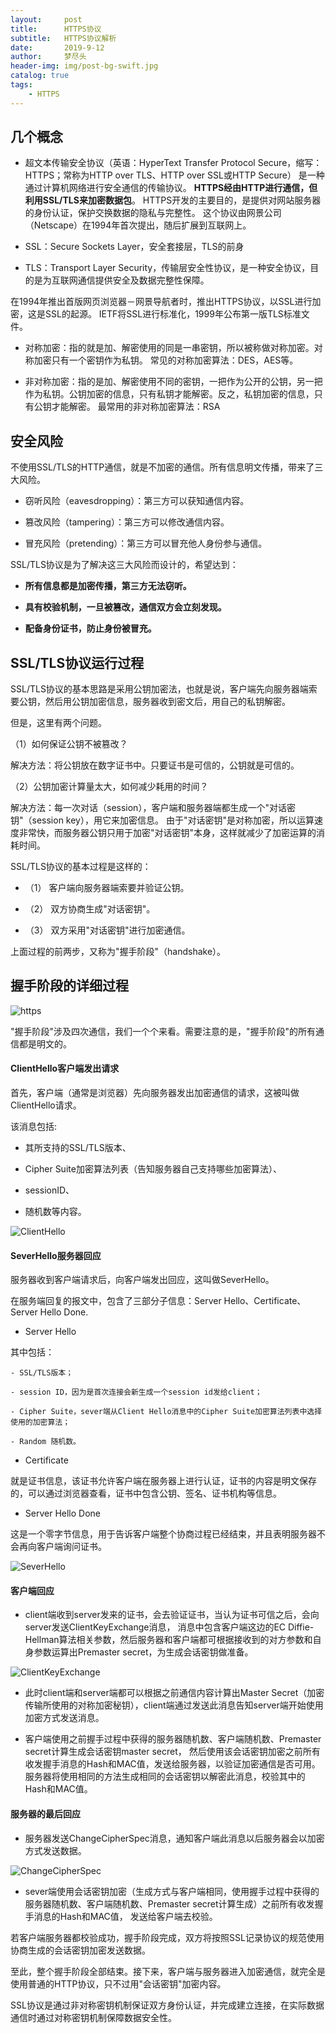 ```yaml
---
layout:     post
title:      HTTPS协议
subtitle:   HTTPS协议解析
date:       2019-9-12
author:     梦尽头
header-img: img/post-bg-swift.jpg
catalog: true
tags:
    - HTTPS
---
```


## 几个概念

- 超文本传输安全协议（英语：HyperText Transfer Protocol Secure，缩写：HTTPS；常称为HTTP over TLS、HTTP over SSL或HTTP Secure）
是一种通过计算机网络进行安全通信的传输协议。
**HTTPS经由HTTP进行通信，但利用SSL/TLS来加密数据包**。
HTTPS开发的主要目的，是提供对网站服务器的身份认证，保护交换数据的隐私与完整性。
这个协议由网景公司（Netscape）在1994年首次提出，随后扩展到互联网上。

- SSL：Secure Sockets Layer，安全套接层，TLS的前身

- TLS：Transport Layer Security，传输层安全性协议，是一种安全协议，目的是为互联网通信提供安全及数据完整性保障。

在1994年推出首版网页浏览器－网景导航者时，推出HTTPS协议，以SSL进行加密，这是SSL的起源。
IETF将SSL进行标准化，1999年公布第一版TLS标准文件。

- 对称加密：指的就是加、解密使用的同是一串密钥，所以被称做对称加密。对称加密只有一个密钥作为私钥。
  常见的对称加密算法：DES，AES等。
  
- 非对称加密：指的是加、解密使用不同的密钥，一把作为公开的公钥，另一把作为私钥。公钥加密的信息，只有私钥才能解密。反之，私钥加密的信息，只有公钥才能解密。
最常用的非对称加密算法：RSA

## 安全风险

不使用SSL/TLS的HTTP通信，就是不加密的通信。所有信息明文传播，带来了三大风险。

- 窃听风险（eavesdropping）：第三方可以获知通信内容。
  
- 篡改风险（tampering）：第三方可以修改通信内容。
  
- 冒充风险（pretending）：第三方可以冒充他人身份参与通信。

SSL/TLS协议是为了解决这三大风险而设计的，希望达到：

- **所有信息都是加密传播，第三方无法窃听。**

- **具有校验机制，一旦被篡改，通信双方会立刻发现。**

- **配备身份证书，防止身份被冒充。**


## SSL/TLS协议运行过程

SSL/TLS协议的基本思路是采用公钥加密法，也就是说，客户端先向服务器端索要公钥，然后用公钥加密信息，服务器收到密文后，用自己的私钥解密。

但是，这里有两个问题。

（1）如何保证公钥不被篡改？

解决方法：将公钥放在数字证书中。只要证书是可信的，公钥就是可信的。

（2）公钥加密计算量太大，如何减少耗用的时间？

解决方法：每一次对话（session），客户端和服务器端都生成一个"对话密钥"（session key），用它来加密信息。
由于"对话密钥"是对称加密，所以运算速度非常快，而服务器公钥只用于加密"对话密钥"本身，这样就减少了加密运算的消耗时间。

SSL/TLS协议的基本过程是这样的：

- （1） 客户端向服务器端索要并验证公钥。

- （2） 双方协商生成"对话密钥"。

- （3） 双方采用"对话密钥"进行加密通信。

上面过程的前两步，又称为"握手阶段"（handshake）。

## 握手阶段的详细过程

![https](https://lzweife.github.io/img/https.png)

"握手阶段"涉及四次通信，我们一个个来看。需要注意的是，"握手阶段"的所有通信都是明文的。

#### ClientHello客户端发出请求

首先，客户端（通常是浏览器）先向服务器发出加密通信的请求，这被叫做ClientHello请求。

该消息包括:

- 其所支持的SSL/TLS版本、

- Cipher Suite加密算法列表（告知服务器自己支持哪些加密算法）、

- sessionID、

- 随机数等内容。

![ClientHello](https://lzweife.github.io/img/clientHello.png)

#### SeverHello服务器回应

服务器收到客户端请求后，向客户端发出回应，这叫做SeverHello。

在服务端回复的报文中，包含了三部分子信息：Server Hello、Certificate、Server Hello Done.

- Server Hello

其中包括：

    - SSL/TLS版本；

    - session ID，因为是首次连接会新生成一个session id发给client；

    - Cipher Suite，sever端从Client Hello消息中的Cipher Suite加密算法列表中选择使用的加密算法；

    - Random 随机数。

- Certificate

就是证书信息，该证书允许客户端在服务器上进行认证，证书的内容是明文保存的，可以通过浏览器查看，证书中包含公钥、签名、证书机构等信息。                                             

- Server Hello Done

这是一个零字节信息，用于告诉客户端整个协商过程已经结束，并且表明服务器不会再向客户端询问证书。

![SeverHello](https://lzweife.github.io/img/severHello.png)

#### 客户端回应

- client端收到server发来的证书，会去验证证书，当认为证书可信之后，会向server发送ClientKeyExchange消息，
消息中包含客户端这边的EC Diffie-Hellman算法相关参数，然后服务器和客户端都可根据接收到的对方参数和自身参数运算出Premaster secret，为生成会话密钥做准备。

![ClientKeyExchange](https://lzweife.github.io/img/clientKeyExchange.png)


- 此时client端和server端都可以根据之前通信内容计算出Master Secret（加密传输所使用的对称加密秘钥），client端通过发送此消息告知server端开始使用加密方式发送消息。

- 客户端使用之前握手过程中获得的服务器随机数、客户端随机数、Premaster secret计算生成会话密钥master secret，
然后使用该会话密钥加密之前所有收发握手消息的Hash和MAC值，发送给服务器，以验证加密通信是否可用。
服务器将使用相同的方法生成相同的会话密钥以解密此消息，校验其中的Hash和MAC值。


#### 服务器的最后回应

- 服务器发送ChangeCipherSpec消息，通知客户端此消息以后服务器会以加密方式发送数据。

![ChangeCipherSpec](https://lzweife.github.io/img/changeCipherSpec.png)

- sever端使用会话密钥加密（生成方式与客户端相同，使用握手过程中获得的服务器随机数、客户端随机数、Premaster secret计算生成）之前所有收发握手消息的Hash和MAC值，
发送给客户端去校验。

若客户端服务器都校验成功，握手阶段完成，双方将按照SSL记录协议的规范使用协商生成的会话密钥加密发送数据。



至此，整个握手阶段全部结束。接下来，客户端与服务器进入加密通信，就完全是使用普通的HTTP协议，只不过用"会话密钥"加密内容。

SSL协议是通过非对称密钥机制保证双方身份认证，并完成建立连接，在实际数据通信时通过对称密钥机制保障数据安全性。



























